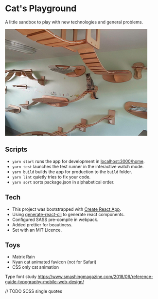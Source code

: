 # Cat's Playground

A little sandbox to play with new technologies and general problems.

![cat pic](./public/playground.jpg)

## Scripts

* `yarn start` runs the app for development in [localhost:3000/home](http://localhost:3000/home).
* `yarn test` launches the test runner in the interactive watch mode.
* `yarn build` builds the app for production to the `build` folder.
* `yarn lint` quietly tries to fix your code.
* `yarn sort` sorts package.json in alphabetical order.

## Tech

* This project was bootstrapped with [Create React App](https://github.com/facebook/create-react-app).
* Using [generate-react-cli](https://www.npmjs.com/package/generate-react-cli) to generate react components.
* Configured SASS pre-compile in webpack.
* Added prettier for beautiness.
* Set with an MIT Licence.

## Toys

* Matrix Rain
* Nyan cat animated favicon (not for Safari)
* CSS only cat animation

Type font study
<https://www.smashingmagazine.com/2018/06/reference-guide-typography-mobile-web-design/>

// TODO SCSS single quotes